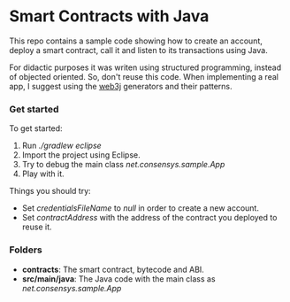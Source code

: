 # Smart Contracts with Java
This repo contains a sample code showing how to create an account, deploy a smart contract, call it and listen to its transactions using Java.

For didactic purposes it was writen using structured programming, instead of objected oriented. So, don't reuse this code. When implementing a real app, I suggest using the [web3j](https://github.com/web3j/web3j) generators and their patterns.

### Get started

To get started:
1. Run _./gradlew eclipse_
2. Import the project using Eclipse.
3. Try to debug the main class _net.consensys.sample.App_ 
4. Play with it.

Things you should try:
- Set _credentialsFileName_ to _null_ in order to create a new account.
- Set _contractAddress_ with the address of the contract you deployed to reuse it.

### Folders
- **contracts**: The smart contract, bytecode and ABI.
- **src/main/java**: The Java code with the main class as _net.consensys.sample.App_
